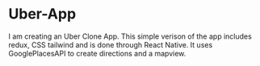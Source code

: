 # Uber-App

I am creating an Uber Clone App. This simple verison of the app includes redux, CSS tailwind and is done through React Native. It uses GooglePlacesAPI to create directions and a mapview. 
